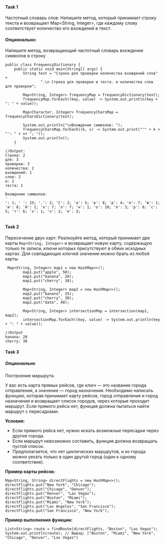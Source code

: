 #### Task 1

Частотный словарь слов:
Напишите метод, который принимает строку текста и возвращает Map<String, Integer>, где каждому слову соответствует количество его вхождений в текст.

#### Опционально:
Напишите метод, возвращающий частотный словарь вхождения символов в строку

```
public class FrequencyDictionary {
    public static void main(String[] args) {
        String text = "Строка для проверки количества вхождений слов" +
                ".\n Строка для проверки и теста. и количества слов для проверки";

        Map<String, Integer> frequencyMap = frequencyDictionary(text);
        frequencyMap.forEach((key, value) -> System.out.println(key + ": " + value));

        Map<Character, Integer> frequencyCharsMap = frequencyCharsDictionary(text);
        
        System.out.println("\nВхождение символов: ");
        frequencyCharsMap.forEach((k, v) -> System.out.print("'" + k + "': " + v+ "; "));
        System.out.println();
    }
```

```
//Output:
Строка: 2
для: 3
проверки: 3
количества: 2
вхождений: 1
слов: 2
и: 2
теста: 1

Вхождение символов: 
'
': 1; ' ': 15; '.': 2; 'С': 2; 'а': 5; 'в': 8; 'д': 4; 'е': 7; 'ж': 1; 'и': 8; 'й': 1; 'к': 7; 'л': 7; 'н': 1; 'о': 10; 'п': 3; 'р': 8; 'с': 5; 'т': 6; 'х': 1; 'ч': 2; 'я': 3; 


```

#### Task 2

Пересечение двух карт:
Реализуйте метод, который принимает две карты `Map<String, Integer>` и возвращает новую карту, содержащую только те записи, ключи которых присутствуют в обеих исходных картах.
Для совпадающих ключей значение можно брать из любой карты

```
 Map<String, Integer> map1 = new HashMap<>();
        map1.put("apple", 50);
        map1.put("banana", 20);
        map1.put("cherry", 30);

        Map<String, Integer> map2 = new HashMap<>();
        map2.put("banana", 25);
        map2.put("cherry", 30);
        map2.put("date", 40);

        Map<String, Integer> intersectionMap = intersection(map1, map2);
        intersectionMap.forEach((key, value) -> System.out.println(key + ": " + value));
```

```
//Output
banana: 20
cherry: 30
```




#### Task 3 
##### *Опционально*

Построение маршрута.

У вас есть карта прямых рейсов, где ключ — это название города отправления, а значение — город назначения. Необходимо написать функцию, которая принимает карту рейсов, город отправления и город назначения и возвращает список городов, через которые проходит маршрут. Если прямого рейса нет, функция должна пытаться найти маршрут с пересадками.

**Условия:**
- Если прямого рейса нет, нужно искать возможные пересадки через другие города.
- Если маршрут невозможно составить, функция должна возвращать пустой список.
- Предполагается, что нет циклических маршрутов, и из города можно уехать только в один другой город (один к одному соответствие).

**Пример карты рейсов:**
```
Map<String, String> directFlights = new HashMap<>();
directFlights.put("New York", "Chicago");
directFlights.put("Chicago", "Denver");
directFlights.put("Denver", "Las Vegas");
directFlights.put("Boston", "Miami");
directFlights.put("Miami", "New York");
directFlights.put("Los Angeles", "San Francisco");
directFlights.put("San Francisco", "New York");
```

**Пример выполнения функции:**
```
List<String> route = findRoute(directFlights, "Boston", "Las Vegas");
System.out.println(route); // Вывод: ["Boston", "Miami", "New York", "Chicago", "Denver", "Las Vegas"]
```













